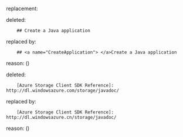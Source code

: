 replacement:

deleted:

		## Create a Java application

replaced by:

		## <a name="CreateApplication"> </a>Create a Java application

reason: ()

deleted:

		[Azure Storage Client SDK Reference]: http://dl.windowsazure.com/storage/javadoc/

replaced by:

		[Azure Storage Client SDK Reference]: http://dl.windowsazure.cn/storage/javadoc/

reason: ()

